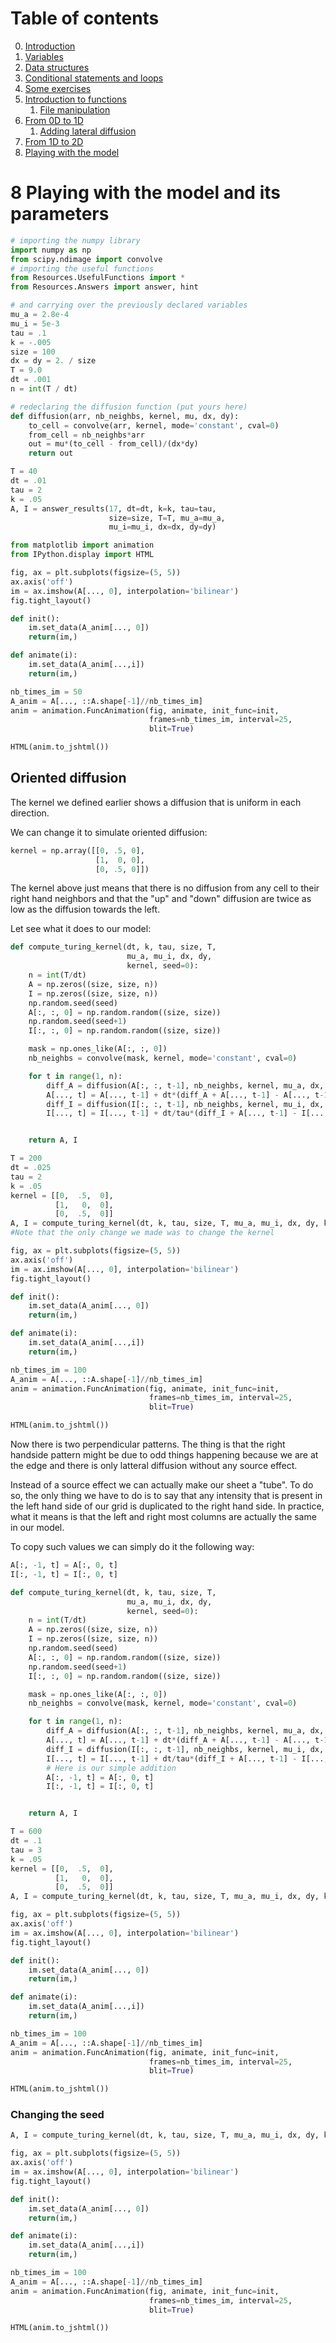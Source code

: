 # Table of contents
0. [Introduction](0-Introduction.md)
1. [Variables](1-Variables.md)
2. [Data structures](2-Data-Structures.md)
3. [Conditional statements and loops](3-Conditional-Statements-Loops.md)
4. [Some exercises](4-Some-Exercises.md)
5. [Introduction to functions](5-0-Introduction-function.md)
    1. [File manipulation](5-1-File-manipulation.md)
6. [From 0D to 1D](6-1-From-0D-to-1D.md)
    1. [Adding lateral diffusion](6-2-Adding-lateral-diffusion.md)
7. [From 1D to 2D](7-From-1D-to-2D.md)
8. [Playing with the model](8-Playing-with-the-model.md)

# 8 Playing with the model and its parameters


```python
# importing the numpy library
import numpy as np
from scipy.ndimage import convolve
# importing the useful functions
from Resources.UsefulFunctions import *
from Resources.Answers import answer, hint

# and carrying over the previously declared variables
mu_a = 2.8e-4
mu_i = 5e-3
tau = .1
k = -.005
size = 100
dx = dy = 2. / size
T = 9.0
dt = .001
n = int(T / dt)

# redeclaring the diffusion function (put yours here)
def diffusion(arr, nb_neighbs, kernel, mu, dx, dy):
    to_cell = convolve(arr, kernel, mode='constant', cval=0)
    from_cell = nb_neighbs*arr
    out = mu*(to_cell - from_cell)/(dx*dy)
    return out
```


```python
T = 40
dt = .01
tau = 2
k = .05
A, I = answer_results(17, dt=dt, k=k, tau=tau,
                      size=size, T=T, mu_a=mu_a,
                      mu_i=mu_i, dx=dx, dy=dy)

```


```python
from matplotlib import animation
from IPython.display import HTML

fig, ax = plt.subplots(figsize=(5, 5))
ax.axis('off')
im = ax.imshow(A[..., 0], interpolation='bilinear')
fig.tight_layout()

def init():
    im.set_data(A_anim[..., 0])
    return(im,)

def animate(i):
    im.set_data(A_anim[...,i])
    return(im,)

nb_times_im = 50
A_anim = A[..., ::A.shape[-1]//nb_times_im]
anim = animation.FuncAnimation(fig, animate, init_func=init,
                               frames=nb_times_im, interval=25, 
                               blit=True)

HTML(anim.to_jshtml())
```

## Oriented diffusion

The kernel we defined earlier shows a diffusion that is uniform in each direction.

We can change it to simulate oriented diffusion:

```python
kernel = np.array([[0, .5, 0],
                   [1,  0, 0],
                   [0, .5, 0]])
```
The kernel above just means that there is no diffusion from any cell to their right hand neighbors and that the "up" and "down" diffusion are twice as low as the diffusion towards the left.

Let see what it does to our model:


```python
def compute_turing_kernel(dt, k, tau, size, T,
                          mu_a, mu_i, dx, dy,
                          kernel, seed=0):
    n = int(T/dt)
    A = np.zeros((size, size, n))
    I = np.zeros((size, size, n))
    np.random.seed(seed)
    A[:, :, 0] = np.random.random((size, size))
    np.random.seed(seed+1)
    I[:, :, 0] = np.random.random((size, size))

    mask = np.ones_like(A[:, :, 0])
    nb_neighbs = convolve(mask, kernel, mode='constant', cval=0)

    for t in range(1, n):
        diff_A = diffusion(A[:, :, t-1], nb_neighbs, kernel, mu_a, dx, dy)
        A[..., t] = A[..., t-1] + dt*(diff_A + A[..., t-1] - A[..., t-1]**3 - I[..., t-1] + k)
        diff_I = diffusion(I[:, :, t-1], nb_neighbs, kernel, mu_i, dx, dy)
        I[..., t] = I[..., t-1] + dt/tau*(diff_I + A[..., t-1] - I[..., t-1])


    return A, I

T = 200
dt = .025
tau = 2
k = .05
kernel = [[0,  .5,  0],
          [1,   0,  0],
          [0,  .5,  0]]
A, I = compute_turing_kernel(dt, k, tau, size, T, mu_a, mu_i, dx, dy, kernel)
#Note that the only change we made was to change the kernel
```


```python
fig, ax = plt.subplots(figsize=(5, 5))
ax.axis('off')
im = ax.imshow(A[..., 0], interpolation='bilinear')
fig.tight_layout()

def init():
    im.set_data(A_anim[..., 0])
    return(im,)

def animate(i):
    im.set_data(A_anim[...,i])
    return(im,)

nb_times_im = 100
A_anim = A[..., ::A.shape[-1]//nb_times_im]
anim = animation.FuncAnimation(fig, animate, init_func=init,
                               frames=nb_times_im, interval=25, 
                               blit=True)

HTML(anim.to_jshtml())
```

Now there is two perpendicular patterns.
The thing is that the right handside pattern might be due to odd things happening because we are at the edge and there is only latteral diffusion without any source effect.

Instead of a source effect we can actually make our sheet a "tube".
To do so, the only thing we have to do is to say that any intensity that is present in the left hand side of our grid is duplicated to the right hand side.
In practice, what it means is that the left and right most columns are actually the same in our model.

To copy such values we can simply do it the following way:
```python
A[:, -1, t] = A[:, 0, t]
I[:, -1, t] = I[:, 0, t]
```


```python
def compute_turing_kernel(dt, k, tau, size, T,
                          mu_a, mu_i, dx, dy,
                          kernel, seed=0):
    n = int(T/dt)
    A = np.zeros((size, size, n))
    I = np.zeros((size, size, n))
    np.random.seed(seed)
    A[:, :, 0] = np.random.random((size, size))
    np.random.seed(seed+1)
    I[:, :, 0] = np.random.random((size, size))

    mask = np.ones_like(A[:, :, 0])
    nb_neighbs = convolve(mask, kernel, mode='constant', cval=0)

    for t in range(1, n):
        diff_A = diffusion(A[:, :, t-1], nb_neighbs, kernel, mu_a, dx, dy)
        A[..., t] = A[..., t-1] + dt*(diff_A + A[..., t-1] - A[..., t-1]**3 - I[..., t-1] + k)
        diff_I = diffusion(I[:, :, t-1], nb_neighbs, kernel, mu_i, dx, dy)
        I[..., t] = I[..., t-1] + dt/tau*(diff_I + A[..., t-1] - I[..., t-1])
        # Here is our simple addition
        A[:, -1, t] = A[:, 0, t]
        I[:, -1, t] = I[:, 0, t]


    return A, I

T = 600
dt = .1
tau = 3
k = .05
kernel = [[0,  .5,  0],
          [1,   0,  0],
          [0,  .5,  0]]
A, I = compute_turing_kernel(dt, k, tau, size, T, mu_a, mu_i, dx, dy, kernel)
```


```python
fig, ax = plt.subplots(figsize=(5, 5))
ax.axis('off')
im = ax.imshow(A[..., 0], interpolation='bilinear')
fig.tight_layout()

def init():
    im.set_data(A_anim[..., 0])
    return(im,)

def animate(i):
    im.set_data(A_anim[...,i])
    return(im,)

nb_times_im = 100
A_anim = A[..., ::A.shape[-1]//nb_times_im]
anim = animation.FuncAnimation(fig, animate, init_func=init,
                               frames=nb_times_im, interval=25, 
                               blit=True)

HTML(anim.to_jshtml())
```

### Changing the seed


```python
A, I = compute_turing_kernel(dt, k, tau, size, T, mu_a, mu_i, dx, dy, kernel, seed=2)
```


```python
fig, ax = plt.subplots(figsize=(5, 5))
ax.axis('off')
im = ax.imshow(A[..., 0], interpolation='bilinear')
fig.tight_layout()

def init():
    im.set_data(A_anim[..., 0])
    return(im,)

def animate(i):
    im.set_data(A_anim[...,i])
    return(im,)

nb_times_im = 100
A_anim = A[..., ::A.shape[-1]//nb_times_im]
anim = animation.FuncAnimation(fig, animate, init_func=init,
                               frames=nb_times_im, interval=25, 
                               blit=True)

HTML(anim.to_jshtml())
```
